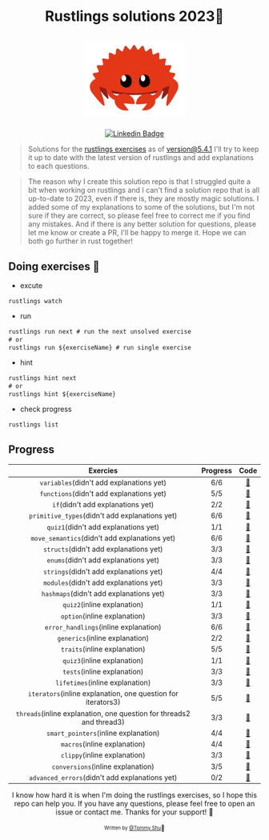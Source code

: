 <h1 align="center">
  <div>Rustlings solutions 2023🦀</div><br>
  <img src="logo.png" alt="rust" width="200">
</h1>

<div align="center">

[![Linkedin Badge](https://img.shields.io/badge/-LinkedIn-blue?style=flat-square&logo=Linkedin&logoColor=white&link=https://www.linkedin.com/in/qi-shu/)](https://www.linkedin.com/in/qi-shu/)

</div>

> Solutions for the [rustlings exercises](https://github.com/rust-lang/rustlings) as of version@5.4.1
> I'll try to keep it up to date with the latest version of rustlings and add explanations to each questions.

> The reason why I create this solution repo is that I struggled quite a bit when working on rustlings and I can't find a solution repo that is all up-to-date to 2023, even if there is, they are mostly magic solutions. I added some of my explanations to some of the solutions, but I'm not sure if they are correct, so please feel free to correct me if you find any mistakes. And if there is any better solution for questions, please let me know or create a PR, I'll be happy to merge it. Hope we can both go further in rust together!

## Doing exercises 🏃

- excute

```shell
rustlings watch
```

- run

```shell
rustlings run next # run the next unsolved exercise
# or
rustlings run ${exerciseName} # run single exercise
```

- hint

```shell
rustlings hint next
# or
rustlings hint ${exerciseName}
```

- check progress

```shell
rustlings list
```

## Progress

|                               Exercies                               | Progress |                                                Code                                                 |
| :------------------------------------------------------------------: | :------: | :-------------------------------------------------------------------------------------------------: |
|               `variables`(didn't add explanations yet)               |   6/6    |    [:link:](https://github.com/qstommyshu/rustlings-solution-2023/tree/main/exercises/variables)    |
|               `functions`(didn't add explanations yet)               |   5/5    |    [:link:](https://github.com/qstommyshu/rustlings-solution-2023/tree/main/exercises/functions)    |
|                  `if`(didn't add explanations yet)                   |   2/2    |       [:link:](https://github.com/qstommyshu/rustlings-solution-2023/tree/main/exercises/if)        |
|            `primitive_types`(didn't add explanations yet)            |   6/6    | [:link:](https://github.com/qstommyshu/rustlings-solution-2023/tree/main/exercises/primitive_types) |
|                 `quiz1`(didn't add explanations yet)                 |   1/1    |    [:link:](https://github.com/qstommyshu/rustlings-solution-2023/tree/main/exercises/quiz1.rs)     |
|            `move_semantics`(didn't add explanations yet)             |   6/6    | [:link:](https://github.com/qstommyshu/rustlings-solution-2023/tree/main/exercises/move_semantics)  |
|                `structs`(didn't add explanations yet)                |   3/3    |     [:link:](https://github.com/qstommyshu/rustlings-solution-2023/tree/main/exercises/structs)     |
|                 `enums`(didn't add explanations yet)                 |   3/3    |      [:link:](https://github.com/qstommyshu/rustlings-solution-2023/tree/main/exercises/enums)      |
|                `strings`(didn't add explanations yet)                |   4/4    |     [:link:](https://github.com/qstommyshu/rustlings-solution-2023/tree/main/exercises/strings)     |
|                `modules`(didn't add explanations yet)                |   3/3    |     [:link:](https://github.com/qstommyshu/rustlings-solution-2023/tree/main/exercises/modules)     |
|               `hashmaps`(didn't add explanations yet)                |   3/3    |    [:link:](https://github.com/qstommyshu/rustlings-solution-2023/tree/main/exercises/hashmaps)     |
|                     `quiz2`(inline explanation)                      |   1/1    |    [:link:](https://github.com/qstommyshu/rustlings-solution-2023/tree/main/exercises/quiz2.rs)     |
|                     `option`(inline explanation)                     |   3/3    |     [:link:](https://github.com/qstommyshu/rustlings-solution-2023/tree/main/exercises/options)     |
|                `error_handlings`(inline explanation)                 |   6/6    | [:link:](https://github.com/qstommyshu/rustlings-solution-2023/tree/main/exercises/error_handling)  |
|                    `generics`(inline explanation)                    |   2/2    |    [:link:](https://github.com/qstommyshu/rustlings-solution-2023/tree/main/exercises/generics)     |
|                     `traits`(inline explanation)                     |   5/5    |     [:link:](https://github.com/qstommyshu/rustlings-solution-2023/tree/main/exercises/traits)      |
|                     `quiz3`(inline explanation)                      |   1/1    |    [:link:](https://github.com/qstommyshu/rustlings-solution-2023/tree/main/exercises/quiz3.rs)     |
|                     `tests`(inline explanation)                      |   3/3    |      [:link:](https://github.com/qstommyshu/rustlings-solution-2023/tree/main/exercises/tests)      |
|                   `lifetimes`(inline explanation)                    |   3/3    |    [:link:](https://github.com/qstommyshu/rustlings-solution-2023/tree/main/exercises/lifetimes)    |
|     `iterators`(inline explanation, one question for iterators3)     |   5/5    |    [:link:](https://github.com/qstommyshu/rustlings-solution-2023/tree/main/exercises/iterators)    |
| `threads`(inline explanation, one question for threads2 and thread3) |   3/3    |     [:link:](https://github.com/qstommyshu/rustlings-solution-2023/tree/main/exercises/threads)     |
|                 `smart_pointers`(inline explanation)                 |   4/4    | [:link:](https://github.com/qstommyshu/rustlings-solution-2023/tree/main/exercises/smart_pointers)  |
|                     `macros`(inline explanation)                     |   4/4    |     [:link:](https://github.com/qstommyshu/rustlings-solution-2023/tree/main/exercises/macros)      |
|                     `clippy`(inline explanation)                     |   3/3    |     [:link:](https://github.com/qstommyshu/rustlings-solution-2023/tree/main/exercises/clippy)      |
|                  `conversions`(inline explanation)                   |   3/5    |   [:link:](https://github.com/qstommyshu/rustlings-solution-2023/tree/main/exercises/conversions)   |
|            `advanced_errors`(didn't add explanations yet)            |   0/2    | [:link:](https://github.com/qstommyshu/rustlings-solution-2023/tree/main/exercises/advanced_errors) |

<div align="center">

I know how hard it is when I'm doing the rustlings exercises, so I hope this repo can help you. If you have any questions, please feel free to open an issue or contact me. Thanks for your support! 🙏

<sub><sup>Written by <a href="https://github.com/qstommyshu">@Tommy Shu</a></sup></sub><small>🥳</small>

</div>
